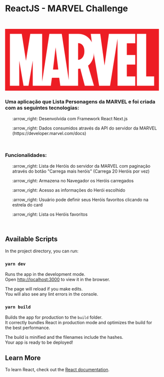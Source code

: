 # ReactJS - MARVEL Challenge 

<br>

![alt logo da Marvel](https://github.com/DarcioCarvalho/React_Marvel_Challenge/raw/master/Marvel_Logo.png)

### Uma aplicação que Lista Personagens da MARVEL e foi criada com as seguintes tecnologias:</h3>

  <ul>:arrow_right: Desenvolvida com Framework React Next.js</ul>
  <ul>:arrow_right: Dados consumidos através da API do servidor da MARVEL (https://developer.marvel.com/docs)</ul>
<br>

### Funcionalidades:</h3>

  <ul>:arrow_right: Lista de Heróis do servidor da MARVEL com paginação através do botão "Carrega mais heróis" (Carrega 20 Heróis por vez)</ul>
  <ul>:arrow_right: Armazena no Navegador os Heróis carregados </ul>
  <ul>:arrow_right: Acesso as informações do Herói escolhido </ul>
  <ul>:arrow_right: Usuário pode definir seus Heróis favoritos clicando na estrela do card</ul>
  <ul>:arrow_right: Lista os Heróis favoritos </ul>
<br>


## Available Scripts

In the project directory, you can run:

### `yarn dev`

Runs the app in the development mode.\
Open [http://localhost:3000](http://localhost:3000) to view it in the browser.

The page will reload if you make edits.\
You will also see any lint errors in the console.

### `yarn build`

Builds the app for production to the `build` folder.\
It correctly bundles React in production mode and optimizes the build for the best performance.

The build is minified and the filenames include the hashes.\
Your app is ready to be deployed!


## Learn More

To learn React, check out the [React documentation](https://reactjs.org/).